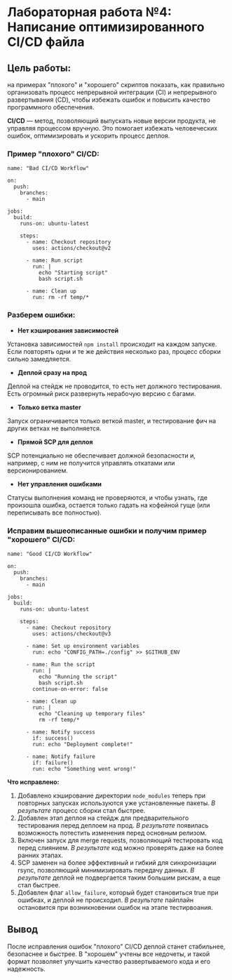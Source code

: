 # Лабораторная работа №4: Написание оптимизированного CI/CD файла

## Цель работы:
на примерах "плохого" и "хорошего" скриптов показать, как правильно организовать процесс непрерывной интеграции (CI) и непрерывного развертывания (CD), чтобы избежать ошибок и повысить качество программного обеспечения.


**CI/CD** — метод, позволяющий выпускать новые версии продукта, не управляя процессом вручную. Это помогает избежать человеческих ошибок, оптимизировать и ускорить процесс деплоя.

### Пример "плохого" CI/CD:

```
name: "Bad CI/CD Workflow"

on:
  push:
    branches:
      - main

jobs:
  build:
    runs-on: ubuntu-latest

    steps:
      - name: Checkout repository
        uses: actions/checkout@v2

      - name: Run script
        run: |
          echo "Starting script"
          bash script.sh

      - name: Clean up
        run: rm -rf temp/*
```

### Разберем ошибки:

- **Нет кэширования зависимостей**

Установка зависимостей `npm install` происходит на каждом запуске. Если повторять одни и те же действия несколько раз, процесс сборки сильно замедляется.


- **Деплой сразу на прод**

Деплой на стейдж не проводится, то есть нет должного тестирования. Есть огромный риск развернуть нерабочую версию с багами.


- **Только ветка master**

Запуск ограничивается только веткой master, и тестирование фич на других ветках не выполняется.


- **Прямой SCP для деплоя**

SCP потенциально не обеспечивает должной безопасности и, например, с ним не получится управлять откатами или версионированием.


- **Нет управления ошибками**

Статусы выполнения команд не проверяются, и чтобы узнать, где произошла ошибка, остается только гадать на кофейной гуще (или переписывать все полностью).




### Исправим вышеописанные ошибки и получим пример "хорошего" CI/CD:

```
name: "Good CI/CD Workflow"

on:
  push:
    branches:
      - main

jobs:
  build:
    runs-on: ubuntu-latest

    steps:
      - name: Checkout repository
        uses: actions/checkout@v3

      - name: Set up environment variables
        run: echo "CONFIG_PATH=./config" >> $GITHUB_ENV

      - name: Run the script
        run: |
          echo "Running the script"
          bash script.sh
        continue-on-error: false

      - name: Clean up
        run: |
          echo "Cleaning up temporary files"
          rm -rf temp/*

      - name: Notify success
        if: success()
        run: echo "Deployment complete!"
        
      - name: Notify failure
        if: failure()
        run: echo "Something went wrong!"
```

**Что исправлено:**

1. Добавлено кэширование директории `node_modules` теперь при повторных запусках используются уже установленные пакеты. *В результате* процесс сборки стал быстрее.
2. Добавлен этап деплоя на стейдж для предварительного тестирования перед деплоем на прод. *В результате* появилась возможность потестить изменения перед основным релизом.
3. Включен запуск для merge requests, позволяющий тестировать код перед слиянием. *В результате* код можно проверять даже на более ранних этапах.
4. SCP заменен на более эффективный и гибкий для синхронизации rsync, позволяющий минимизировать передачу данных. *В результате* деплой не подвергается таким большим рискам, а еще стал быстрее.
5. Добавлен флаг `allow_failure`, который будет становиться true при ошибках, и деплой не происходил. *В результате* пайплайн остановится при возникновении ошибок на этапе тестирвоания.


## Вывод
После исправления ошибок "плохого" CI/CD деплой станет стабильнее, безопаснее и быстрее. В "хорошем" учтены все недочеты, и такой формат позволяет улучшить качество развертываемого кода и его надежность.
